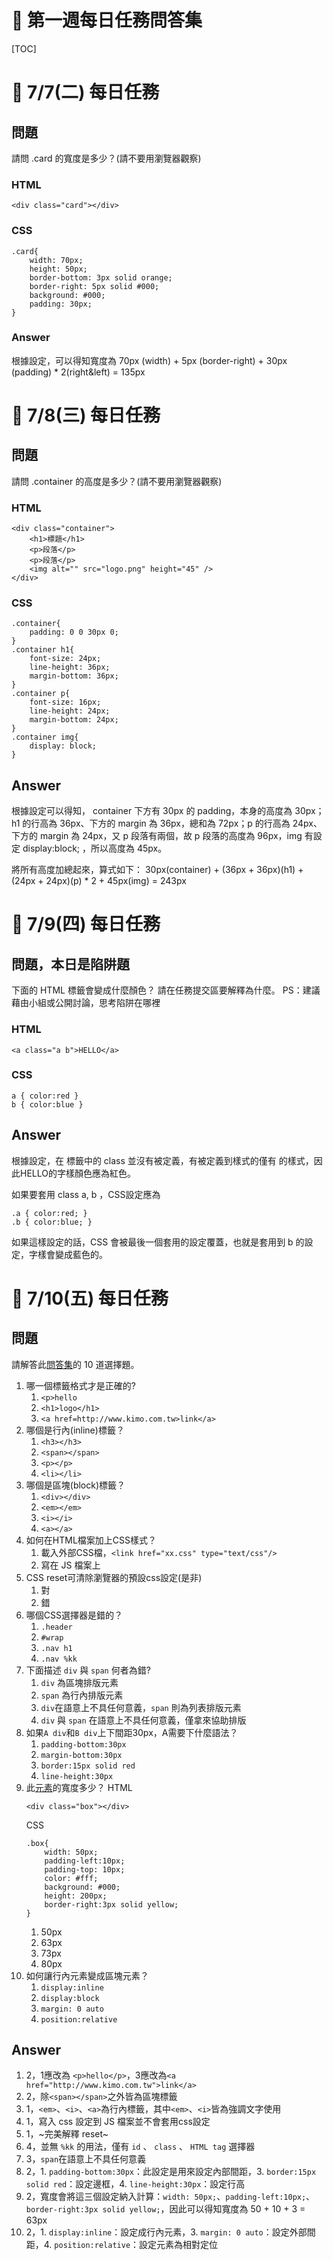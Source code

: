 # 🏅 第一週每日任務問答集

[TOC]

# 🏅 7/7(二) 每日任務

## 問題

請問 .card 的寬度是多少？(請不要用瀏覽器觀察)

### HTML

```
<div class="card"></div>
```

### CSS

```
.card{
	width: 70px;
	height: 50px;
	border-bottom: 3px solid orange;
	border-right: 5px solid #000;
	background: #000;
	padding: 30px;
}
```

### Answer

根據設定，可以得知寬度為
70px (width) + 5px (border-right) + 30px (padding) * 2(right&left) = 135px

# 🏅 7/8(三) 每日任務

## 問題

請問 .container 的高度是多少？(請不要用瀏覽器觀察)

### HTML

```
<div class="container">
	<h1>標題</h1>
	<p>段落</p>
	<p>段落</p>
	<img alt="" src="logo.png" height="45" /> 
</div>
```

### CSS

```
.container{
	padding: 0 0 30px 0;
}
.container h1{
	font-size: 24px;
	line-height: 36px;
	margin-bottom: 36px;
}
.container p{
	font-size: 16px;
	line-height: 24px;
	margin-bottom: 24px;
}
.container img{
	display: block;
}
```

## Answer

根據設定可以得知，
container 下方有 30px 的 padding，本身的高度為 30px；h1 的行高為 36px、下方的 margin 為 36px，總和為 72px；p 的行高為 24px、下方的 margin 為 24px，又 p 段落有兩個，故 p 段落的高度為 96px，img 有設定 display:block; ，所以高度為 45px。

將所有高度加總起來，算式如下：
30px(container) + (36px + 36px)(h1) + (24px + 24px)(p) * 2 + 45px(img) = 243px

# 🏅 7/9(四) 每日任務

## 問題，本日是陷阱題

下面的 HTML 標籤會變成什麼顏色？ 請在任務提交區要解釋為什麼。
PS：建議藉由小組或公開討論，思考陷阱在哪裡

### HTML

```
<a class="a b">HELLO</a>
```

### CSS

```
a { color:red }
b { color:blue }
```

## Answer

根據設定，在 <a> 標籤中的 class 並沒有被定義，有被定義到樣式的僅有 <a> 的樣式，因此HELLO的字樣顏色應為紅色。

如果要套用 class a, b ，CSS設定應為
```
.a { color:red; }
.b { color:blue; }
```
如果這樣設定的話，CSS 會被最後一個套用的設定覆蓋，也就是套用到 b 的設定，字樣會變成藍色的。

# 🏅 7/10(五) 每日任務

## 問題

請解答此[問答集](https://docs.google.com/presentation/d/152xEyL0SLxgVaPdG5u_1sL6ZWPuqJGXFLTj7S_F2C-Y/edit?usp=sharing)的 10 道選擇題。

1. 哪一個標籤格式才是正確的?
	1. `<p>hello`
	2. `<h1>logo</h1>`
	3. `<a href=http://www.kimo.com.tw>link</a>`
2. 哪個是行內(inline)標籤？
	1. `<h3></h3>`
	2. `<span></span>`
	3. `<p></p>`
	4. `<li></li>`
3. 哪個是區塊(block)標籤？
	1. `<div></div>`
	2. `<em></em>`
	3. `<i></i>`
	4. `<a></a>`
4. 如何在HTML檔案加上CSS樣式？
	1. 載入外部CSS檔，`<link href="xx.css" type="text/css"/>`
	2. 寫在 JS 檔案上
5. CSS reset可清除瀏覽器的預設css設定(是非)
	1. 對
	2. 錯
6. 哪個CSS選擇器是錯的？
	1. `.header`
	2. `#wrap`
	3. `.nav h1`
	4. `.nav %kk`
7. 下面描述 `div` 與 `span` 何者為錯?
	1. `div` 為區塊排版元素
	2. `span` 為行內排版元素
	3. `div`在語意上不具任何意義，`span` 則為列表排版元素
	4. `div` 與 `span` 在語意上不具任何意義，僅拿來協助排版
8. 如果`A div`和`B div`上下間距30px，A需要下什麼語法？
	1. `padding-bottom:30px`
	2. `margin-bottom:30px`
	3. `border:15px solid red`
	4. `line-height:30px`
9. 此[元素](http://codepen.io/liao/pen/CkFwe)的寬度多少？
	HTML
	```
	<div class="box"></div>
	```
	CSS
	```
	.box{
		width: 50px;
		padding-left:10px;
		padding-top: 10px;
		color: #fff;
		background: #000;
		height: 200px;
		border-right:3px solid yellow;
	}
	```
	1. 50px
	2. 63px
	3. 73px
	4. 80px
10. 如何讓行內元素變成區塊元素？
	1. `display:inline`
	2. `display:block`
	3. `margin: 0 auto`
	4. `position:relative`

## Answer

1. 2，1應改為 `<p>hello</p>`，3應改為`<a href="http://www.kimo.com.tw">link</a>`
2. 2，除`<span></span>`之外皆為區塊標籤
3. 1，`<em>`、`<i>`、`<a>`為行內標籤，其中`<em>`、`<i>`皆為強調文字使用
4. 1，寫入 css 設定到 JS 檔案並不會套用css設定
5. 1，~完美解釋 reset~
6. 4，並無 `%kk` 的用法，僅有 `id` 、 `class` 、 `HTML tag` 選擇器
7. 3，`span`在語意上不具任何意義
8. 2，1. `padding-bottom:30px`：此設定是用來設定內部間距，3. `border:15px solid red`：設定邊框，4. `line-height:30px`：設定行高
9. 2，寬度會將這三個設定納入計算：`width: 50px;`、`padding-left:10px;`、`border-right:3px solid yellow;`，因此可以得知寬度為 50 + 10 + 3 = 63px
10. 2，1. `display:inline`：設定成行內元素，3. `margin: 0 auto`：設定外部間距，4. `position:relative`：設定元素為相對定位

 